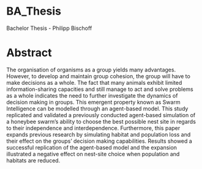 # BA_Thesis
Bachelor Thesis - Philipp Bischoff

# Abstract

The organisation of organisms as a group yields many advantages. However, to develop
and maintain group cohesion, the group will have to make decisions as a whole. The fact
that many animals exhibit limited information-sharing capacities and still manage to act and
solve problems as a whole indicates the need to further investigate the dynamics of decision making
in groups. This emergent property known as Swarm Intelligence can be modelled through
an agent-based model. This study replicated and validated a previously conducted agent-based
simulation of a honeybee swarm’s ability to choose the best possible nest site in regards to their
independence and interdependence. Furthermore, this paper expands previous research by simulating
habitat and population loss and their effect on the groups’ decision making capabilities.
Results showed a successful replication of the agent-based model and the expansion illustrated
a negative effect on nest-site choice when population and habitats are reduced.

